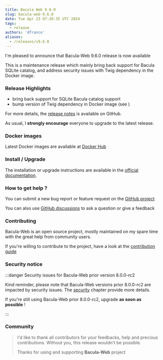 ```yaml
---
title: Bacula Web 9.6.0
slug: bacula-web-9.6.0
date: Tue Apr 23 07:26:35 UTC 2024
tags:
  - release
authors: 'dfranco'
aliases:
  - /releases/v9.6.0
---
```


I'm pleased to announce that Bacula-Web 9.6.0 release is now available

<!-- truncate -->

This is a maintenance release which mainly bring back support for Bacula SQLite catalog, and address security issues with
Twig dependency in the Docker image.

### Release Highlights

- bring back support for SQLite Bacula catalog support
- bump version of Twig dependency in Docker image (see )

For more details, the [release notes](https://github.com/bacula-web/bacula-web/releases/tag/v9.6.0) is available on GitHub.

As usual, I **strongly encourage** everyone to upgrade to the latest release.

### Docker images

Latest Docker images are available at [Docker Hub](https://hub.docker.com/r/baculaweb/bacula-web)

### Install / Upgrade

The installation or upgrade instructions are available in the [official documentation](https://docs.bacula-web.org).

### How to get help ?

You can submit a new bug report or feature request on the [GitHub project](https://github.com/bacula-web/bacula-web/issues)

You can also use [GitHub discussions](https://github.com/bacula-web/bacula-web/discussions) to ask a question or give a feedback

### Contributing

Bacula-Web is an open source project, mostly maintained on my spare time with the great help from community users.

If you're willing to contribute to the project, have a look at the [contribution guide](https://docs.bacula-web.org/en/latest/04_contribute/index.html)

### Security notice

:::danger Security issues for Bacula-Web prior version 8.0.0-rc2

Kind reminder, please note that Bacula-Web versions prior 8.0.0-rc2 are impacted by security issues.
The [security](https://docs.bacula-web.org/en/latest/01_about/security.html) chapter provide more details.

If you're still using Bacula-Web prior 8.0.0-rc2, upgrade **as soon as possible** !

:::

### Community

> I'd like to thank all contributors for your feedbacks, help and precious contributions.
> Without you, this release wouldn't be possible.
>
> Thanks for using and supporting **Bacula-Web** project
